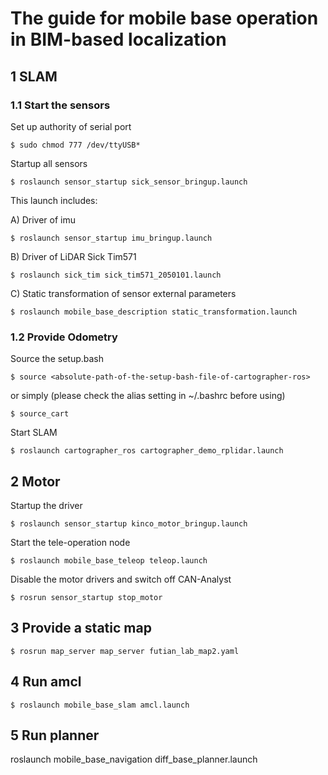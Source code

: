 # The guide for mobile base operation in BIM-based localization

## 1 SLAM
### 1.1 Start the sensors
Set up authority of serial port
```terminal
$ sudo chmod 777 /dev/ttyUSB*
```
Startup all sensors
```terminal
$ roslaunch sensor_startup sick_sensor_bringup.launch
```

This launch includes:

A) Driver of imu
```terminal
$ roslaunch sensor_startup imu_bringup.launch
```
B) Driver of LiDAR Sick Tim571
```terminal
$ roslaunch sick_tim sick_tim571_2050101.launch
```
C) Static transformation of sensor external parameters
```
$ roslaunch mobile_base_description static_transformation.launch
```

### 1.2 Provide Odometry
Source the setup.bash
```terminal
$ source <absolute-path-of-the-setup-bash-file-of-cartographer-ros>
```
or simply (please check the alias setting in ~/.bashrc before using)
```terminal
$ source_cart
```
Start SLAM
```terminal
$ roslaunch cartographer_ros cartographer_demo_rplidar.launch
```

## 2 Motor 
Startup the driver
```terminal
$ roslaunch sensor_startup kinco_motor_bringup.launch
```
Start the tele-operation node
```terminal
$ roslaunch mobile_base_teleop teleop.launch
```
Disable the motor drivers and switch off CAN-Analyst
```terminal
$ rosrun sensor_startup stop_motor
```

## 3 Provide a static map
```terminal
$ rosrun map_server map_server futian_lab_map2.yaml
```

## 4 Run amcl
```terminal
$ roslaunch mobile_base_slam amcl.launch
```

## 5 Run planner
roslaunch mobile_base_navigation diff_base_planner.launch
